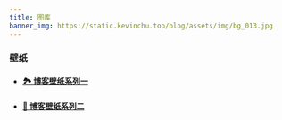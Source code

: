 ```yaml
---
title: 图库
banner_img: https://static.kevinchu.top/blog/assets/img/bg_013.jpg
---
```


### 壁纸

- #### [🏞️ 博客壁纸系列一](http://blog.kevinchu.top/)

- #### [🌃 博客壁纸系列二](http://blog.kevinchu.top/)



